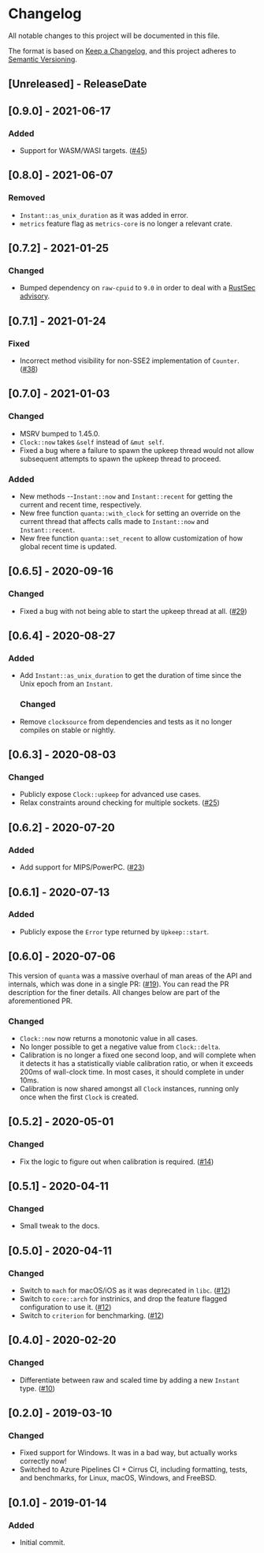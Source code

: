 # Changelog
All notable changes to this project will be documented in this file.

The format is based on [Keep a Changelog](https://keepachangelog.com/en/1.0.0/), and this project
adheres to [Semantic Versioning](https://semver.org/spec/v2.0.0.html).

<!-- next-header -->

## [Unreleased] - ReleaseDate

## [0.9.0] - 2021-06-17

### Added
- Support for WASM/WASI targets. ([#45](https://github.com/metrics-rs/quanta/pull/45))

## [0.8.0] - 2021-06-07

### Removed
- `Instant::as_unix_duration` as it was added in error.
- `metrics` feature flag as `metrics-core` is no longer a relevant crate.

## [0.7.2] - 2021-01-25
### Changed
- Bumped dependency on `raw-cpuid` to `9.0` in order to deal with a [RustSec
  advisory](https://rustsec.org/advisories/RUSTSEC-2021-0013).

## [0.7.1] - 2021-01-24
### Fixed
- Incorrect method visibility for non-SSE2 implementation of `Counter`.
  ([#38](https://github.com/metrics-rs/quanta/issues/38))

## [0.7.0] - 2021-01-03
### Changed
- MSRV bumped to 1.45.0.
- `Clock::now` takes `&self` instead of `&mut self`.
- Fixed a bug where a failure to spawn the upkeep thread would not allow subsequent attempts to
  spawn the upkeep thread to proceed.

### Added
- New methods --`Instant::now` and `Instant::recent` for getting the current and recent time,
  respectively.
- New free function `quanta::with_clock` for setting an override on the current thread that affects
  calls made to `Instant::now` and `Instant::recent`.
- New free function `quanta::set_recent` to allow customization of how global recent time is
  updated.

## [0.6.5] - 2020-09-16
### Changed
- Fixed a bug with not being able to start the upkeep thread at all.
  ([#29](https://github.com/metrics-rs/quanta/issues/29))

## [0.6.4] - 2020-08-27
### Added
- Add `Instant::as_unix_duration` to get the duration of time since the Unix epoch from an
  `Instant`.
  ### Changed
- Remove `clocksource` from dependencies and tests as it no longer compiles on stable or nightly.

## [0.6.3] - 2020-08-03
### Changed
- Publicly expose `Clock::upkeep` for advanced use cases.
- Relax constraints around checking for multiple sockets.
  ([#25](https://github.com/metrics-rs/quanta/issues/25))

## [0.6.2] - 2020-07-20
### Added
- Add support for MIPS/PowerPC. ([#23](https://github.com/metrics-rs/quanta/pull/23))

## [0.6.1] - 2020-07-13
### Added
- Publicly expose the `Error` type returned by `Upkeep::start`.

## [0.6.0] - 2020-07-06
This version of `quanta` was a massive overhaul of man areas of the API and internals, which was
done in a single PR: ([#19](https://github.com/metrics-rs/quanta/pull/19)).  You can read the PR
description for the finer details.  All changes below are part of the aforementioned PR.

### Changed
- `Clock::now` now returns a monotonic value in all cases.
- No longer possible to get a negative value from `Clock::delta`.
- Calibration is no longer a fixed one second loop, and will complete when it detects it has a
  statistically viable calibration ratio, or when it exceeds 200ms of wall-clock time.  In most
  cases, it should complete in under 10ms.
- Calibration is now shared amongst all `Clock` instances, running only once when the first `Clock`
  is created.

## [0.5.2] - 2020-05-01
### Changed
- Fix the logic to figure out when calibration is required.
  ([#14](https://github.com/metrics-rs/quanta/pull/14))

## [0.5.1] - 2020-04-11
### Changed
- Small tweak to the docs.

## [0.5.0] - 2020-04-11
### Changed
- Switch to `mach` for macOS/iOS as it was deprecated in `libc`.
  ([#12](https://github.com/metrics-rs/quanta/pull/12))
- Switch to `core::arch` for instrinics, and drop the feature flagged configuration to use it.
  ([#12](https://github.com/metrics-rs/quanta/pull/12))
- Switch to `criterion` for benchmarking. ([#12](https://github.com/metrics-rs/quanta/pull/12))

## [0.4.0] - 2020-02-20
### Changed
- Differentiate between raw and scaled time by adding a new `Instant` type.
  ([#10](https://github.com/metrics-rs/quanta/pull/10))

## [0.2.0] - 2019-03-10
### Changed
- Fixed support for Windows.  It was in a bad way, but actually works correctly now!
- Switched to Azure Pipelines CI + Cirrus CI, including formatting, tests, and benchmarks, for
  Linux, macOS, Windows, and FreeBSD.

## [0.1.0] - 2019-01-14
### Added
- Initial commit.
